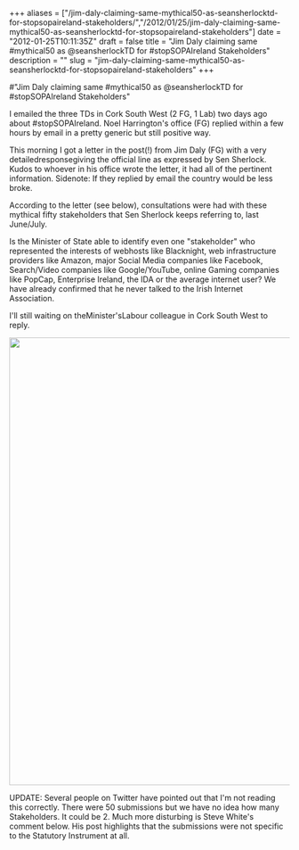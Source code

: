 +++
aliases = ["/jim-daly-claiming-same-mythical50-as-seansherlocktd-for-stopsopaireland-stakeholders/","/2012/01/25/jim-daly-claiming-same-mythical50-as-seansherlocktd-for-stopsopaireland-stakeholders"]
date = "2012-01-25T10:11:35Z"
draft = false
title = "Jim Daly claiming same #mythical50 as @seansherlockTD for #stopSOPAIreland Stakeholders"
description = ""
slug = "jim-daly-claiming-same-mythical50-as-seansherlocktd-for-stopsopaireland-stakeholders"
+++

#"Jim Daly claiming same #mythical50 as @seansherlockTD for #stopSOPAIreland Stakeholders"

I emailed the three TDs in Cork South West (2 FG, 1 Lab) two days ago about #stopSOPAIreland. Noel Harrington's office (FG) replied within a few hours by email in a pretty generic but still positive way.

This morning I got a letter in the post(!) from Jim Daly (FG) with a very detailedresponsegiving the official line as expressed by Sen Sherlock. Kudos to whoever in his office wrote the letter, it had all of the pertinent information. Sidenote: If they replied by email the country would be less broke.

According to the letter (see below), consultations were had with these mythical fifty stakeholders that Sen Sherlock keeps referring to, last June/July.

Is the Minister of State able to identify even one "stakeholder" who represented the interests of webhosts like Blacknight, web infrastructure providers like Amazon, major Social Media companies like Facebook, Search/Video companies like Google/YouTube, online Gaming companies like PopCap, Enterprise Ireland, the IDA or the average internet user? We have already confirmed that he never talked to the Irish Internet Association.

I'll still waiting on theMinister'sLabour colleague in Cork South West to reply.

<a href="https://s3-eu-west-1.amazonaws.com/conoroneill.net/wp-content/uploads/2012/01/JimDalySOPALetter1.jpg"><img class="alignnone size-large wp-image-533" title="JimDalySOPALetter" src="https://s3-eu-west-1.amazonaws.com/conoroneill.net/wp-content/uploads/2012/01/JimDalySOPALetter1-744x1024.jpg" alt="" width="584" height="803" /></a>

UPDATE: Several people on Twitter have pointed out that I'm not reading this correctly. There were 50 submissions but we have no idea how many Stakeholders. It could be 2. Much more disturbing is Steve White's comment below. His post highlights that the submissions were not specific to the Statutory Instrument at all.

&nbsp;